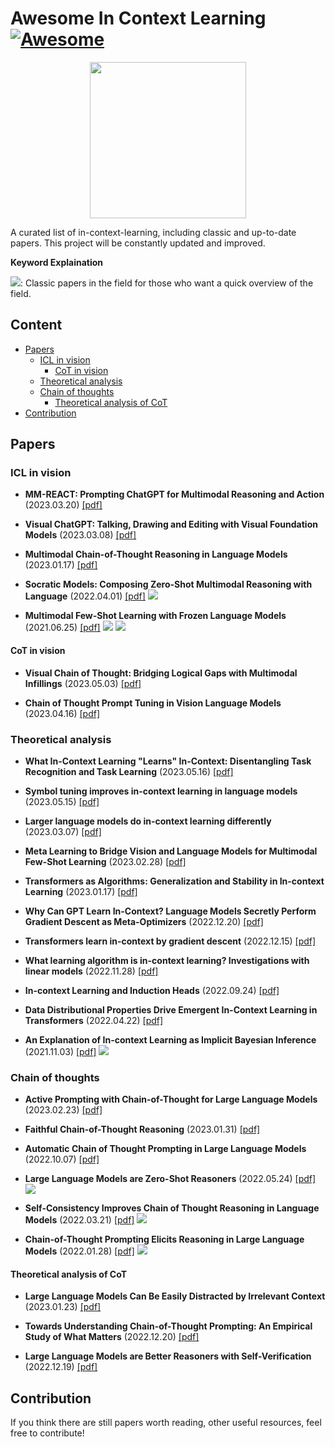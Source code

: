 # Awesome In Context Learning [![Awesome](https://awesome.re/badge.svg)](https://awesome.re)

<p align="center">
  <img width="250" src="https://camo.githubusercontent.com/1131548cf666e1150ebd2a52f44776d539f06324/68747470733a2f2f63646e2e7261776769742e636f6d2f73696e647265736f726875732f617765736f6d652f6d61737465722f6d656469612f6c6f676f2e737667" "Awesome!">
</p>

A curated list of in-context-learning, including classic and up-to-date papers. This project will be constantly updated and improved.

**Keyword Explaination**

![](https://img.shields.io/badge/-classic-red): Classic papers in the field for those who want a quick overview of the field.

## Content
- [Papers](#papers)
  * [ICL in vision](#icl-in-vision)
    + [CoT in vision](#cot-in-vision)
  * [Theoretical analysis](#theoretical-analysis)
  * [Chain of thoughts](#chain-of-thoughts)
    + [Theoretical analysis of CoT](#theoretical-analysis-of-cot)
- [Contribution](#contribution)




## Papers

### ICL in vision
- **MM-REACT: Prompting ChatGPT for Multimodal Reasoning and Action**
(2023.03.20) [[pdf]](https://arxiv.org/abs/2303.11381) <br>

- **Visual ChatGPT: Talking, Drawing and Editing with Visual Foundation Models**
(2023.03.08) [[pdf]](https://arxiv.org/abs/2303.04671) <br>

- **Multimodal Chain-of-Thought Reasoning in Language Models**
(2023.01.17) [[pdf]](https://arxiv.org/abs/2302.00923) <br>

- **Socratic Models: Composing Zero-Shot Multimodal Reasoning with Language**
(2022.04.01) [[pdf]](https://arxiv.org/abs/2204.00598) ![](https://img.shields.io/badge/-ICLR%202023-lightgrey) <br> 

- **Multimodal Few-Shot Learning with Frozen Language Models**
(2021.06.25) [[pdf]](https://arxiv.org/abs/2106.13884) ![](https://img.shields.io/badge/-NIPS%202021-lightgrey) ![](https://img.shields.io/badge/-classic-red) <br> 

#### CoT in vision
- **Visual Chain of Thought: Bridging Logical Gaps with Multimodal Infillings**
(2023.05.03) [[pdf]](https://arxiv.org/abs/2305.02317)

- **Chain of Thought Prompt Tuning in Vision Language Models**
(2023.04.16) [[pdf]](https://arxiv.org/abs/2304.07919)


### Theoretical analysis
- **What In-Context Learning "Learns" In-Context: Disentangling Task Recognition and Task Learning** 
(2023.05.16) [[pdf]](https://arxiv.org/abs/2305.09731) <br> 

- **Symbol tuning improves in-context learning in language models** 
(2023.05.15) [[pdf]](https://arxiv.org/abs/2305.08298) <br>

- **Larger language models do in-context learning differently** 
(2023.03.07) [[pdf]](https://arxiv.org/abs/2303.03846) <br> 

- **Meta Learning to Bridge Vision and Language Models for Multimodal Few-Shot Learning** 
(2023.02.28) [[pdf]](https://arxiv.org/abs/2302.14794) <br> 

- **Transformers as Algorithms: Generalization and Stability in In-context Learning**
(2023.01.17) [[pdf]](https://arxiv.org/abs/2301.07067) <br>

- **Why Can GPT Learn In-Context? Language Models Secretly Perform Gradient Descent as Meta-Optimizers**
(2022.12.20) [[pdf]](https://arxiv.org/abs/2212.10559) <br>

- **Transformers learn in-context by gradient descent**
(2022.12.15) [[pdf]](https://arxiv.org/abs/2212.07677) <br>

- **What learning algorithm is in-context learning? Investigations with linear models**
(2022.11.28) [[pdf]](https://arxiv.org/abs/2211.15661) <br>

- **In-context Learning and Induction Heads** 
(2022.09.24) [[pdf]](https://arxiv.org/abs/2209.11895) <br> 

- **Data Distributional Properties Drive Emergent In-Context Learning in Transformers** 
(2022.04.22) [[pdf]](https://arxiv.org/abs/2205.05055) <br> 

- **An Explanation of In-context Learning as Implicit Bayesian Inference** 
(2021.11.03) [[pdf]](https://arxiv.org/abs/2111.02080)  ![](https://img.shields.io/badge/-classic-red) <br> 

### Chain of thoughts

- **Active Prompting with Chain-of-Thought for Large Language Models**
(2023.02.23) [[pdf]](https://arxiv.org/abs/2302.12246)

- **Faithful Chain-of-Thought Reasoning**
(2023.01.31) [[pdf]](https://arxiv.org/abs/2301.13379)

- **Automatic Chain of Thought Prompting in Large Language Models**
(2022.10.07) [[pdf]](https://arxiv.org/abs/2210.03493)

- **Large Language Models are Zero-Shot Reasoners**
(2022.05.24) [[pdf]](https://arxiv.org/abs/2205.11916) ![](https://img.shields.io/badge/-classic-red)

- **Self-Consistency Improves Chain of Thought Reasoning in Language Models**
(2022.03.21) [[pdf]](https://arxiv.org/abs/2203.11171) ![](https://img.shields.io/badge/-classic-red)

- **Chain-of-Thought Prompting Elicits Reasoning in Large Language Models**
(2022.01.28) [[pdf]](https://arxiv.org/abs/2201.11903) ![](https://img.shields.io/badge/-classic-red) <br> 


#### Theoretical analysis of CoT
- **Large Language Models Can Be Easily Distracted by Irrelevant Context**
(2023.01.23) [[pdf]](https://arxiv.org/abs/2302.00093)

- **Towards Understanding Chain-of-Thought Prompting: An Empirical Study of What Matters**
(2022.12.20) [[pdf]](https://arxiv.org/abs/2212.10001)

- **Large Language Models are Better Reasoners with Self-Verification**
(2022.12.19) [[pdf]](https://arxiv.org/abs/2212.09561)

## Contribution
If you think there are still papers worth reading, other useful resources, feel free to contribute!

